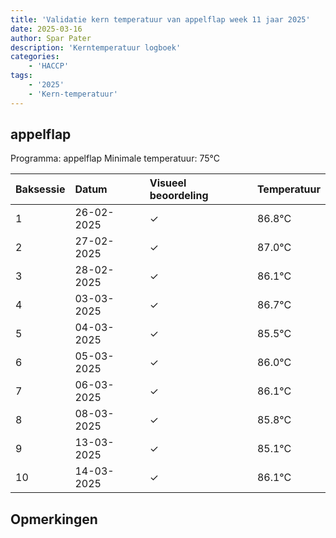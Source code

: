 ```yaml
---
title: 'Validatie kern temperatuur van appelflap week 11 jaar 2025'
date: 2025-03-16
author: Spar Pater
description: 'Kerntemperatuur logboek'
categories:
    - 'HACCP'
tags:
    - '2025'
    - 'Kern-temperatuur'
---
```


## appelflap

Programma: appelflap
Minimale temperatuur: 75°C

| Baksessie | Datum | Visueel beoordeling | Temperatuur |
|:---|:---|:---|:---|
| 1 | 26-02-2025 | &check; | 86.8°C |
| 2 | 27-02-2025 | &check; | 87.0°C |
| 3 | 28-02-2025 | &check; | 86.1°C |
| 4 | 03-03-2025 | &check; | 86.7°C |
| 5 | 04-03-2025 | &check; | 85.5°C |
| 6 | 05-03-2025 | &check; | 86.0°C |
| 7 | 06-03-2025 | &check; | 86.1°C |
| 8 | 08-03-2025 | &check; | 85.8°C |
| 9 | 13-03-2025 | &check; | 85.1°C |
| 10 | 14-03-2025 | &check; | 86.1°C |

## Opmerkingen


